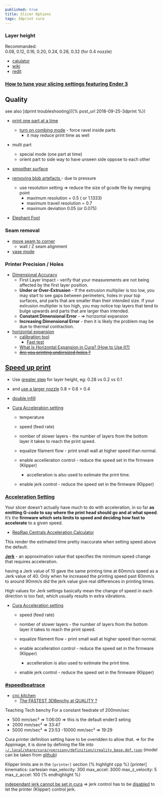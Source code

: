 ```yaml
---
published: true
title: Slicer Options
tags: 3dprint cura
---
```



### Layer height
Recommanded:  
0.08, 0.12, 0.16, 0.20, 0.24, 0.28, 0.32 (for 0.4 nozzle)

- [calulator](https://blog.prusaprinters.org/calculator/#optimallayer)
- [wiki](https://3dprint.wiki/reprap/anet/a8/layer-heights)
- [redit](https://www.reddit.com/r/CR10/comments/8i88h0/cr10s_layer_height_upgrade_is_there_such_a_thing/)

### [How to tune your slicing settings featuring Ender 3](https://www.youtube.com/watch?v=3yIebnVjADM)

## Quality
see also [dprint troubleshooting]({% post_url 2018-09-25-3dprint %})

- [print one part at a time](https://www.youtube.com/watch?v=6Z02BowhQwU)
	- [turn on combing mode](https://www.youtube.com/watch?v=FdnV71HYIEw) - force ravel inside parts
    	- it may reduce print time as well
- multi part
	- special mode (one part at time)
    - orient part to side way to have unseen side oppose to each other
- [smoother surface](https://www.youtube.com/watch?v=jkAqTWmVRVA)
- [removing blob artefacts ](https://www.youtube.com/watch?v=Hvw3DrVAeTA) - due to pressure
	- use resolution setting => reduce the size of gcode file by merging point
    	- maximum resolution = 0.5 ( or 1.1333)
        - maximum traveil resolution = 0.7
        - maximum deviation 0.05 (or 0.075)

- [Elephant Foot](https://www.youtube.com/watch?v=zlgR3rHg4p8)

### Seam removal
- [move seam to corner](https://youtu.be/NU1kYEE3qrQ?t=114)
	- wall / Z seam alignment
- [vase mode](https://www.youtube.com/watch?v=iJXIqdJpkuI)

### Printer Precision / Holes
- [Dimensional Accuracy](https://www.simplify3d.com/support/print-quality-troubleshooting/dimensional-accuracy/)
	- First Layer Impact - verify that your measurements are not being affected by the first layer position.
    - **Under or Over-Extrusion** - If the extrusion multiplier is too low, you may start to see gaps between perimeters, holes in your top surfaces, and parts that are smaller than their intended size. If your extrusion multiplier is too high, you may notice top layers that tend to bulge upwards and parts that are larger than intended.
    - **Constant Dimensional Error** - => horizontal expansion
    - **Increasing Dimensional Error** -  then it is likely the problem may be due to thermal contraction.
- [horizontal expansion](https://www.youtube.com/watch?v=-jsBI3OeUJQ) 
	- [calibration tool](https://www.thingiverse.com/thing:4766295)
    	- [Fast test](https://www.thingiverse.com/thing:3535060)
    - [What Is Horizontal Expansion in Cura? (How to Use It?)](https://www.3dprintbeast.com/cura-horizontal-expansion/)
     - [<strike>Are you printing undersized holes ?</strike>](http://www.deltarap.org/printing-undersized-holes)

## [Speed up print](https://hevort.com/)
- Use [greater step](https://www.reddit.com/r/klippers/comments/gh5r72/those_of_you_using_klipper_and_printing_at_crazy/fq6py5n?utm_source=share&utm_medium=web2x&context=3) for layer height, eg: 0.28 vs 0.2 vs 0.1
- and [use a larger nozzle](https://www.youtube.com/watch?v=jyhLQUQTc9E) 0.8 > 0.6 > 0.4

- [double infill](https://www.youtube.com/watch?v=gSySGU-52Lo)

- [Cura Acceleration setting](https://www.youtube.com/watch?v=CKMTD0EAcwg)
	- temperature
    - speed (feed rate)
    - nomber of slower layers - the number of layers from the bottom layer it takes to reach the print speed.
    - equalize filament flow - print small wall at higher speed than normal.
    
    - enable accelleration control - reduce the speed set in the firmware (Klipper)
    	- accelleration is also used to estimate the print time.
    
    - enable jerk control - reduce the speed set  in the firmware (Klipper)
    
### [Acceleration Setting](https://3dprinterly.com/how-to-get-the-perfect-jerk-acceleration-setting/)

Your slicer doesn’t actually have much to do with acceleration, in so far **as emitting G-code to say where the print head should go and at what speed**. It’s the **firmware which sets limits to speed and deciding how fast to accelerate** to a given speed.
- [RepRap Centrals Acceleration Calculator](https://3dprinting.stackexchange.com/a/225/5801)

This render the estimated time pretty inaccurate when setting speed above the default.

[**Jerk**](https://3dprinterly.com/how-to-get-the-perfect-jerk-acceleration-setting/#What_is_the_Jerk_Setting) - an approximation value that specifies the minimum speed change that requires acceleration.

having a Jerk value of 10 gave the same printing time at 60mm/s speed as a Jerk value of 40. Only when he increased the printing speed past 60mm/s to around 90mm/s did the jerk value give real differences in printing times.

High values for Jerk settings basically mean the change of speed in each direction is too fast, which usually results in extra vibrations.


- [Cura Acceleration setting](https://www.youtube.com/watch?v=CKMTD0EAcwg)
    - speed (feed rate)
    - nomber of slower layers - the number of layers from the bottom layer it takes to reach the print speed.
    - equalize filament flow - print small wall at higher speed than normal.
    
    - enable accelleration control - reduce the speed set in the firmware (Klipper)
    	- accelleration is also used to estimate the print time.
    
    - enable jerk control - reduce the speed set  in the firmware (Klipper)
    
### [#speedboatrace](https://www.youtube.com/watch?v=6kRjdprTjFc)

- [cnc kitchen](https://www.youtube.com/watch?v=hSWjlf5aNIU)
	- [The FASTEST 3DBenchy at QUALITY ?](https://www.youtube.com/watch?v=vso6lgTRSo0)

Teaching Tech benchy
For a constant feedrate of 200mm/sec
-  500 mm/sec² => 1:06:00	=> this is the default ender3 seting
- 2000 mm/sec² =>   33:47
- 5000 mm/sec² =>   23:53
-10000 mm/sec² =>   19:29

Cura printer definition setting have to be overidden to allow that.
=> for the Appimage, it is done by defining the file into [`~/.local/share/cura/<version>/definition/creality_base.def.json`](https://github.com/Ultimaker/Cura/issues/847) (model can be taken from [github](https://github.com/Ultimaker/Cura/tree/master/resources/definitions))

Klipper limits are in the `[printer]` section
{% highlight cpp %}
[printer]
kinematics: cartesian
max_velocity: 300
max_accel: 3000
max_z_velocity: 5
max_z_accel: 100
{% endhighlight %}


[independant jerk cannot be set in cura](https://community.ultimaker.com/topic/26775-jerk-motion-control/) => jerk control has to be [disabled](https://www.reddit.com/r/CR10/comments/pguizl/cura_question_acceleration_and_jerk_control/) to let the printer (Klipper) control jerk.
